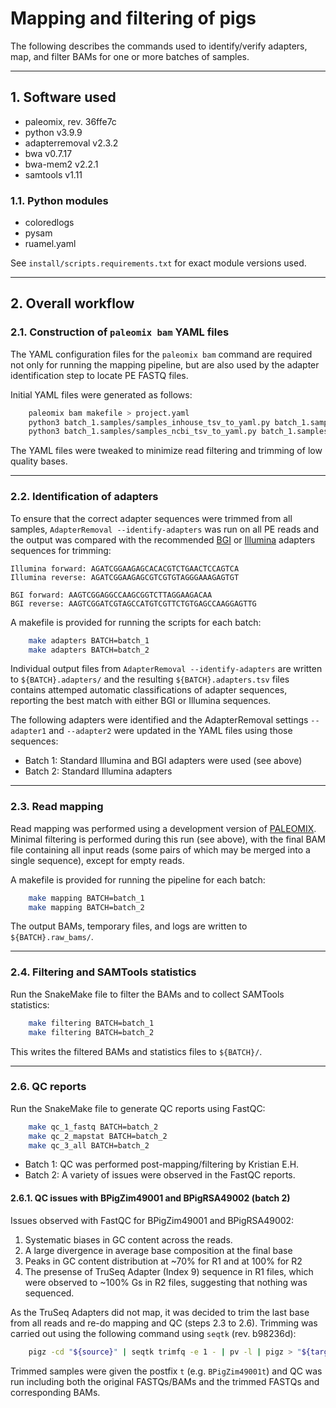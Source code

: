 # Mapping and filtering of pigs

The following describes the commands used to identify/verify adapters, map, and filter BAMs for one or more batches of samples.

-------------------------------------------------------------------------------

## 1. Software used

 * paleomix, rev. 36ffe7c
 * python v3.9.9
 * adapterremoval v2.3.2
 * bwa v0.7.17
 * bwa-mem2 v2.2.1
 * samtools v1.11

### 1.1. Python modules

 * coloredlogs
 * pysam
 * ruamel.yaml

See `install/scripts.requirements.txt` for exact module versions used.

-------------------------------------------------------------------------------
## 2. Overall workflow

### 2.1. Construction of `paleomix bam` YAML files

The YAML configuration files for the `paleomix bam` command are required not only for running the mapping pipeline, but are also used by the adapter identification step to locate PE FASTQ files.

Initial YAML files were generated as follows:

```bash
    paleomix bam makefile > project.yaml
    python3 batch_1.samples/samples_inhouse_tsv_to_yaml.py batch_1.samples/samples_inhouse_v3.tsv >> project.yaml
    python3 batch_1.samples/samples_ncbi_tsv_to_yaml.py batch_1.samples/samples_ncbi_v1.tsv >> project.yaml
```

The YAML files were tweaked to minimize read filtering and trimming of low quality bases.

-------------------------------------------------------------------------------

### 2.2. Identification of adapters

To ensure that the correct adapter sequences were trimmed from all samples, `AdapterRemoval --identify-adapters` was run on all PE reads and the output was compared with the recommended [BGI](https://en.mgi-tech.com/Download/download_file/id/71) or [Illumina](https://emea.support.illumina.com/bulletins/2016/12/what-sequences-do-i-use-for-adapter-trimming.html) adapters sequences for trimming:

    Illumina forward: AGATCGGAAGAGCACACGTCTGAACTCCAGTCA
    Illumina reverse: AGATCGGAAGAGCGTCGTGTAGGGAAAGAGTGT

    BGI forward: AAGTCGGAGGCCAAGCGGTCTTAGGAAGACAA
    BGI reverse: AAGTCGGATCGTAGCCATGTCGTTCTGTGAGCCAAGGAGTTG

A makefile is provided for running the scripts for each batch:

```bash
    make adapters BATCH=batch_1
    make adapters BATCH=batch_2
```

Individual output files from `AdapterRemoval --identify-adapters` are written to `${BATCH}.adapters/` and the resulting `${BATCH}.adapters.tsv` files contains attemped automatic classifications of adapter sequences, reporting the best match with either BGI or Illumina sequences.

The following adapters were identified and the AdapterRemoval settings `--adapter1` and `--adapter2` were updated in the YAML files using those sequences:

* Batch 1: Standard Illumina and BGI adapters were used (see above)
* Batch 2: Standard Illumina adapters

-------------------------------------------------------------------------------

### 2.3. Read mapping

Read mapping was performed using a development version of [PALEOMIX](https://github.com/mikkelschubert/paleomix). Minimal filtering is performed during this run (see above), with the final BAM file containing all input reads (some pairs of which may be merged into a single sequence), except for empty reads.

A makefile is provided for running the pipeline for each batch:

```bash
    make mapping BATCH=batch_1
    make mapping BATCH=batch_2
```

The output BAMs, temporary files, and logs are written to `${BATCH}.raw_bams/`.

-------------------------------------------------------------------------------

### 2.4. Filtering and SAMTools statistics

Run the SnakeMake file to filter the BAMs and to collect SAMTools statistics:

```bash
    make filtering BATCH=batch_1
    make filtering BATCH=batch_2
```

This writes the filtered BAMs and statistics files to `${BATCH}/`.

-------------------------------------------------------------------------------

### 2.6. QC reports

Run the SnakeMake file to generate QC reports using FastQC:

```bash
    make qc_1_fastq BATCH=batch_2
    make qc_2_mapstat BATCH=batch_2
    make qc_3_all BATCH=batch_2
```

* Batch 1: QC was performed post-mapping/filtering by Kristian E.H.
* Batch 2: A variety of issues were observed in the FastQC reports.


#### 2.6.1. QC issues with BPigZim49001 and BPigRSA49002 (batch 2)

Issues observed with FastQC for BPigZim49001 and BPigRSA49002:
 1. Systematic biases in GC content across the reads.
 2. A large divergence in average base composition at the final base
 3. Peaks in GC content distribution at ~70% for R1 and at 100% for R2
 4. The presense of TruSeq Adapter (Index 9) sequence in R1 files, which were
    observed to ~100% Gs in R2 files, suggesting that nothing was sequenced.

As the TruSeq Adapters did not map, it was decided to trim the last base from all reads and re-do mapping and QC (steps 2.3 to 2.6). Trimming was carried out using the following command using `seqtk` (rev. b98236d):

```bash
    pigz -cd "${source}" | seqtk trimfq -e 1 - | pv -l | pigz > "${target}"
```

Trimmed samples were given the postfix `t` (e.g. `BPigZim49001t`) and QC was run including both the original FASTQs/BAMs and the trimmed FASTQs and corresponding BAMs.

